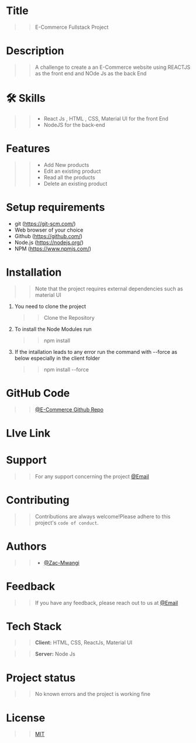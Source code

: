 # Title

> > E-Commerce Fullstack Project

# Description

> > A challenge to create a an E-Commerce website using REACTJS as the front end and NOde Js as the back End


# 🛠 Skills

> > - React Js , HTML , CSS, Material UI for the front End
> > - NodeJS for the back-end

# Features

> > - Add New products
> > - Edit an existing product
> > - Read all the products
> > - Delete an existing product

# Setup requirements

- git (https://git-scm.com/)
- Web browser of your choice
- Github (https://github.com/)
- Node.js (https://nodejs.org/)
- NPM (https://www.npmjs.com/)

# Installation

> > Note that the project requires external dependencies such as material UI

1. You need to clone the project
   > > Clone the Repository
2. To install the Node Modules run
   > > npm install
3. If the intallation leads to any error run the command with --force as below especially in the client folder
   > > npm install --force

# GitHub Code

> > [@E-Commerce Github Repo](https://github.com/Zac-Mwangi/E-Commerce-Final)

# LIve Link

# Support

> > For any support concerning the project
> > [@Email](zackmwangi998@gmail.com)

# Contributing

> > Contributions are always welcome!Please adhere to this project's `code of conduct`.

# Authors

> > - [@Zac-Mwangi](https://github.com/Zac-Mwangi/)

# Feedback

> > If you have any feedback, please reach out to us at [@Email](zackmwangi998@gmail.com)

# Tech Stack

> > **Client:** HTML, CSS, ReactJs, Material UI

> > **Server:** Node Js

# Project status

> > No known errors and the project is working fine

# License

> > [MIT](https://choosealicense.com/licenses/mit/)
